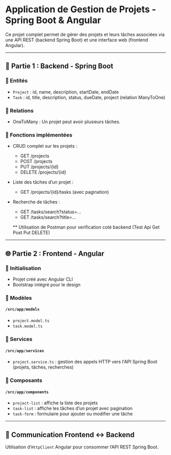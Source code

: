# Application de Gestion de Projets - Spring Boot & Angular

Ce projet complet permet de gérer des projets et leurs tâches associées via une API REST (backend Spring Boot) et une interface web (frontend Angular).

---

## 🧩 Partie 1 : Backend - Spring Boot

### 🔸 Entités

- `Project` : id, name, description, startDate, endDate
- `Task` : id, title, description, status, dueDate, project (relation ManyToOne)

### 🔸 Relations

- OneToMany : Un projet peut avoir plusieurs tâches.

### 🔸 Fonctions implémentées

- CRUD complet sur les projets :
  - GET /projects
  - POST /projects
  - PUT /projects/{id}
  - DELETE /projects/{id}
- Liste des tâches d’un projet :  
  - GET /projects/{id}/tasks (avec pagination)
- Recherche de tâches :
  - GET /tasks/search?status=...
  - GET /tasks/search?title=...


  ** Utilisation de Postman pour verification coté backend (Test Api Get Post Put DELETE)
---

## 🌐 Partie 2 : Frontend - Angular

### 🔸 Initialisation

- Projet créé avec Angular CLI
- Bootstrap intégré pour le design

### 🔸 Modèles

#### `/src/app/models`
- `project.model.ts`
- `task.model.ts`

### 🔸 Services

#### `/src/app/services`
- `project.service.ts` : gestion des appels HTTP vers l'API Spring Boot (projets, tâches, recherches)

### 🔸 Composants

#### `/src/app/components`
- `project-list` : affiche la liste des projets
- `task-list` : affiche les tâches d’un projet avec pagination
- `task-form` : formulaire pour ajouter ou modifier une tâche

---

## 🔗 Communication Frontend ↔ Backend

Utilisation d’`HttpClient` Angular pour consommer l’API REST Spring Boot.


